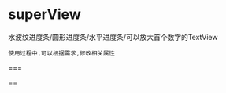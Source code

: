 # superView
水波纹进度条/圆形进度条/水平进度条/可以放大首个数字的TextView

    使用过程中,可以根据需求,修改相关属性
===





























































==
